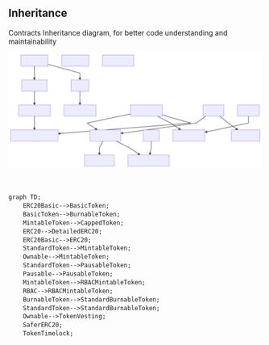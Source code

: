 ## Inheritance

Contracts Inheritance diagram, for better code understanding and maintainability

<p align="center">
  <img src="inheritance-diagram.svg"/>
</p><br>

```txt
graph TD;
    ERC20Basic-->BasicToken;
    BasicToken-->BurnableToken;
    MintableToken-->CappedToken;
    ERC20-->DetailedERC20;
    ERC20Basic-->ERC20;
    StandardToken-->MintableToken;
    Ownable-->MintableToken;
    StandardToken-->PausableToken;
    Pausable-->PausableToken;
    MintableToken-->RBACMintableToken;
    RBAC-->RBACMintableToken;
    BurnableToken-->StandardBurnableToken;
    StandardToken-->StandardBurnableToken;
    Ownable-->TokenVesting;
    SaferERC20;
    TokenTimelock;
```